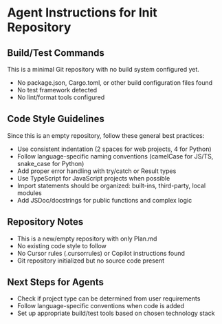 # Agent Instructions for Init Repository

## Build/Test Commands
This is a minimal Git repository with no build system configured yet.
- No package.json, Cargo.toml, or other build configuration files found
- No test framework detected
- No lint/format tools configured

## Code Style Guidelines
Since this is an empty repository, follow these general best practices:
- Use consistent indentation (2 spaces for web projects, 4 for Python)
- Follow language-specific naming conventions (camelCase for JS/TS, snake_case for Python)
- Add proper error handling with try/catch or Result types
- Use TypeScript for JavaScript projects when possible
- Import statements should be organized: built-ins, third-party, local modules
- Add JSDoc/docstrings for public functions and complex logic

## Repository Notes
- This is a new/empty repository with only Plan.md
- No existing code style to follow
- No Cursor rules (.cursorrules) or Copilot instructions found
- Git repository initialized but no source code present

## Next Steps for Agents
- Check if project type can be determined from user requirements
- Follow language-specific conventions when code is added
- Set up appropriate build/test tools based on chosen technology stack